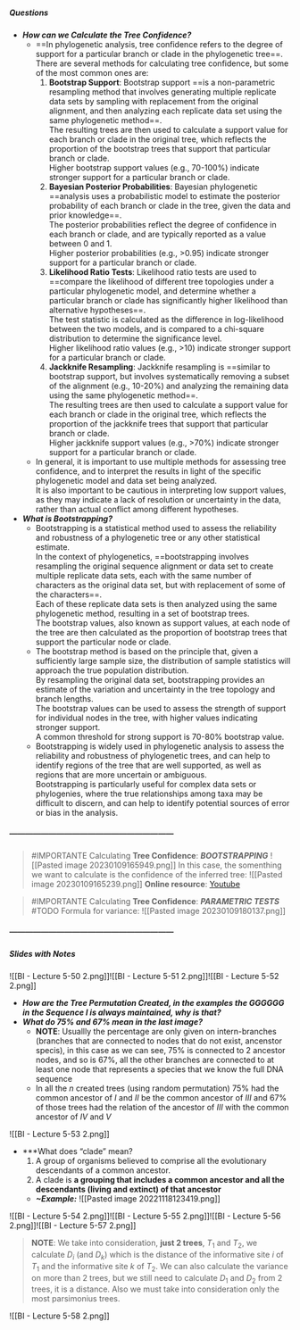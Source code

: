 
##### Questions
- ***How can we Calculate the Tree Confidence?***
	- ==In phylogenetic analysis, tree confidence refers to the degree of support for a particular branch or clade in the phylogenetic tree==. <br>There are several methods for calculating tree confidence, but some of the most common ones are:
	  1. **Bootstrap Support**: Bootstrap support ==is a non-parametric resampling method that involves generating multiple replicate data sets by sampling with replacement from the original alignment, and then analyzing each replicate data set using the same phylogenetic method==. <br>The resulting trees are then used to calculate a support value for each branch or clade in the original tree, which reflects the proportion of the bootstrap trees that support that particular branch or clade. <br>Higher bootstrap support values (e.g., 70-100%) indicate stronger support for a particular branch or clade.
	  2. **Bayesian Posterior Probabilities**: Bayesian phylogenetic ==analysis uses a probabilistic model to estimate the posterior probability of each branch or clade in the tree, given the data and prior knowledge==. <br>The posterior probabilities reflect the degree of confidence in each branch or clade, and are typically reported as a value between 0 and 1. <br>Higher posterior probabilities (e.g., >0.95) indicate stronger support for a particular branch or clade.
	  3. **Likelihood Ratio Tests**: Likelihood ratio tests are used to ==compare the likelihood of different tree topologies under a particular phylogenetic model, and determine whether a particular branch or clade has significantly higher likelihood than alternative hypotheses==. <br>The test statistic is calculated as the difference in log-likelihood between the two models, and is compared to a chi-square distribution to determine the significance level. <br>Higher likelihood ratio values (e.g., >10) indicate stronger support for a particular branch or clade.
	  4. **Jackknife Resampling**: Jackknife resampling is ==similar to bootstrap support, but involves systematically removing a subset of the alignment (e.g., 10-20%) and analyzing the remaining data using the same phylogenetic method==. <br>The resulting trees are then used to calculate a support value for each branch or clade in the original tree, which reflects the proportion of the jackknife trees that support that particular branch or clade. <br>Higher jackknife support values (e.g., >70%) indicate stronger support for a particular branch or clade.
	- In general, it is important to use multiple methods for assessing tree confidence, and to interpret the results in light of the specific phylogenetic model and data set being analyzed. <br>It is also important to be cautious in interpreting low support values, as they may indicate a lack of resolution or uncertainty in the data, rather than actual conflict among different hypotheses.
- ***What is Bootstrapping?***
	- Bootstrapping is a statistical method used to assess the reliability and robustness of a phylogenetic tree or any other statistical estimate. <br>In the context of phylogenetics, ==bootstrapping involves resampling the original sequence alignment or data set to create multiple replicate data sets, each with the same number of characters as the original data set, but with replacement of some of the characters==. <br>Each of these replicate data sets is then analyzed using the same phylogenetic method, resulting in a set of bootstrap trees. <br>The bootstrap values, also known as support values, at each node of the tree are then calculated as the proportion of bootstrap trees that support the particular node or clade.
	- The bootstrap method is based on the principle that, given a sufficiently large sample size, the distribution of sample statistics will approach the true population distribution. <br>By resampling the original data set, bootstrapping provides an estimate of the variation and uncertainty in the tree topology and branch lengths. <br>The bootstrap values can be used to assess the strength of support for individual nodes in the tree, with higher values indicating stronger support. <br>A common threshold for strong support is 70-80% bootstrap value.
	- Bootstrapping is widely used in phylogenetic analysis to assess the reliability and robustness of phylogenetic trees, and can help to identify regions of the tree that are well supported, as well as regions that are more uncertain or ambiguous. <br>Bootstrapping is particularly useful for complex data sets or phylogenies, where the true relationships among taxa may be difficult to discern, and can help to identify potential sources of error or bias in the analysis.

##### —————————————————————
> #IMPORTANTE Calculating **Tree Confidence**: ***BOOTSTRAPPING***
> ![[Pasted image 20230109165949.png]]
> In this case, the somenthing we want to calculate is the confidence of the inferred tree:
> ![[Pasted image 20230109165239.png]]
> **Online resource**: [Youtube](https://www.youtube.com/watch?v=Xz0x-8-cgaQ)


> #IMPORTANTE Calculating **Tree Confidence**: ***PARAMETRIC TESTS***
> #TODO 
> Formula for variance:
> ![[Pasted image 20230109180137.png]]

##### —————————————————————
##### Slides with Notes
![[BI - Lecture 5-50 2.png]]![[BI - Lecture 5-51 2.png]]![[BI - Lecture 5-52 2.png]]

- ***How are the Tree Permutation Created, in the examples the GGGGGG in the Sequence I is always maintained, why is that?***
- ***What do 75% and 67% mean in the last image?***
	- **NOTE**: Usuallly the percentage are only given on intern-branches (branches that are connected to nodes that do not exist, ancenstor specis), in this case as we can see, 75% is connected to 2 ancestor nodes, and so is 67%, all the other branches are connected to at least one node that represents a species that we know the full DNA sequence
	- In all the $n$ created trees (using random permutation) 75% had the common ancestor of *I* and *II* be the common ancestor of *III* and 67% of those trees had the relation of the ancestor of *III* with the common ancestor of *IV* and *V*

![[BI - Lecture 5-53 2.png]]

- ***What does “clade” mean?
	1. A group of organisms believed to comprise all the evolutionary descendants of a common ancestor.
	2. A clade is **a grouping that includes a common ancestor and all the descendants (living and extinct) of that ancestor**
	- ***~Example:*** 
	  ![[Pasted image 20221118123419.png]]

![[BI - Lecture 5-54 2.png]]![[BI - Lecture 5-55 2.png]]![[BI - Lecture 5-56 2.png]]![[BI - Lecture 5-57 2.png]]

> **NOTE**:
> We take into consideration, **just 2 trees**, $T_1$ and $T_2$, we calculate $D_i$ (and $D_k$) which is the distance of the informative site $i$ of $T_1$ and the informative site $k$ of $T_2$.
> We can also calculate the variance on more than 2 trees, but we still need to calculate $D_1$ and $D_2$ from 2 trees, it is a distance.
> Also we must take into consideration only the most parsimonius trees.

![[BI - Lecture 5-58 2.png]]